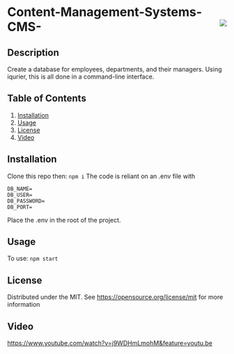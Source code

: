 # Content-Management-Systems-CMS- <img align="right" src="https://img.shields.io/badge/License-MIT-blue"></img>
## Description
Create a database for employees, departments, and their managers. Using iqurier, this is all done in a command-line interface.

## Table of Contents

<ol>
  <li><a href="#Installation">Installation</a></li>
  <li><a href="#usage">Usage</a></li>
  <li><a href="#license">License</a></li>
  <li><a href="#video">Video</a></li>
</ol>
  

## Installation
Clone this repo then:
```npm i```
The code is reliant on an .env file with
```
DB_NAME=
DB_USER=
DB_PASSWORD=
DB_PORT=
```
Place the .env in the root of the project.

## Usage
To use:
```npm start```

## License
Distributed under the MIT. See https://opensource.org/license/mit for more information

## Video
https://www.youtube.com/watch?v=j9WDHmLmohM&feature=youtu.be
